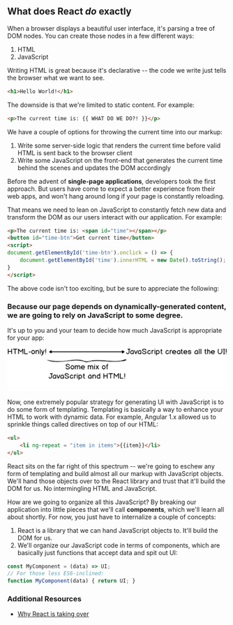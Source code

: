 ## What does React _do_ exactly

When a browser displays a beautiful user interface, it's parsing a tree of DOM nodes. You can create those nodes in a few different ways:

1. HTML
2. JavaScript

Writing HTML is great because it's declarative -- the code we write just tells the browser what we want to see.

```html
<h1>Hello World!</h1>
```
The downside is that we're limited to static content. For example:
```html
<p>The current time is: {{ WHAT DO WE DO?! }}</p>
```
We have a couple of options for throwing the current time into our markup:
1. Write some server-side logic that renders the current time before valid HTML is sent back to the browser client
2. Write some JavaScript on the front-end that generates the current time behind the scenes and updates the DOM accordingly

Before the advent of __single-page applications__, developers took the first approach. But users have come to expect a better experience from their web apps, and won't hang around long if your page is constantly reloading.

That means we need to lean on JavaScript to constantly fetch new data and transform the DOM as our users interact with our application. For example:

```html
<p>The current time is: <span id="time"></span></p>
<button id="time-btn">Get current time</button>
<script>
document.getElementById('time-btn').onclick = () => {
    document.getElementById('time').innerHTML = new Date().toString();
}
</script>
```
The above code isn't too exciting, but be sure to appreciate the following:
### Because our page depends on dynamically-generated content, we are going to rely on JavaScript to some degree.
It's up to you and your team to decide how much JavaScript is appropriate for your app:

![ui-spectrum](../00.Media/images/ui_spectrum.png)

Now, one extremely popular strategy for generating UI with JavaScript is to do some form of templating. Templating is basically a way to enhance your HTML to work with dynamic data. For example, Angular 1.x allowed us to sprinkle things called directives on top of our HTML:

```html
<ul>
    <li ng-repeat = "item in items">{{item}}</li>
</ul>
```
React sits on the far right of this spectrum -- we're going to eschew any form of templating and build almost all our markup with JavaScript objects. We'll hand those objects over to the React library and trust that it'll build the DOM for us. No intermingling HTML and JavaScript. 

How are we going to organize all this JavaScript? By breaking our application into little pieces that we'll call __components__, which we'll learn all about shortly. For now, you just have to internalize a couple of concepts:

1. React is a library that we can hand JavaScript objects to. It'll build the DOM for us.
2. We'll organize our JavaScript code in terms of components, which are basically just functions that accept data and spit out UI:

```js
const MyComponent = (data) => UI;
// For those less ES6-inclined:
function MyComponent(data) { return UI; }
```
### Additional Resources
- [Why React is taking over](https://medium.freecodecamp.com/yes-react-is-taking-over-front-end-development-the-question-is-why-40837af8ab76)